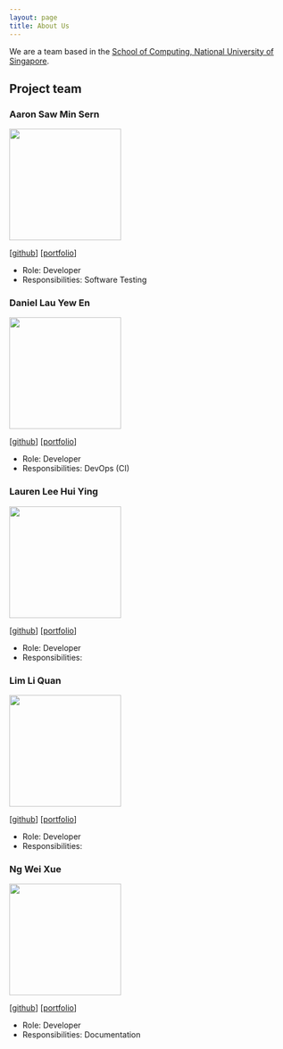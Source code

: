 ```yaml
---
layout: page
title: About Us
---
```


We are a team based in the [School of Computing, National University of Singapore](http://www.comp.nus.edu.sg).

## Project team

### Aaron Saw Min Sern

<img src="images/aaronsms.png" width="200px">

[[github](https://github.com/aaronsms)]
[[portfolio](team/aaronsms.md)]

* Role: Developer
* Responsibilities: Software Testing

### Daniel Lau Yew En

<img src="images/daniellau88.png" width="200px">

[[github](http://github.com/daniellau88)]
[[portfolio](team/daniellau88.md)]

* Role: Developer
* Responsibilities: DevOps (CI)

### Lauren Lee Hui Ying

<img src="images/laurenlhy.png" width="200px">

[[github](http://github.com/laurenlhy)]
[[portfolio](team/laurenlhy.md)]

* Role: Developer
* Responsibilities:

### Lim Li Quan

<img src="images/ahquanz.png" width="200px">

[[github](http://github.com/ahquanz)]
[[portfolio](team/ahquanz.md)]

* Role: Developer
* Responsibilities:

### Ng Wei Xue

<img src="images/weixue123.png" width="200px">

[[github](http://github.com/weixue123)]
[[portfolio](team/weixue123.md)]

* Role: Developer
* Responsibilities: Documentation
